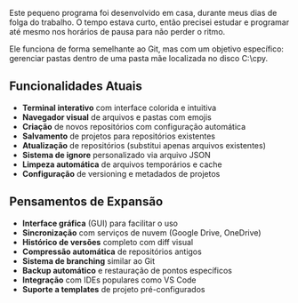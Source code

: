 Este pequeno programa foi desenvolvido em casa, durante meus dias de folga do trabalho. O tempo estava curto, então precisei estudar e programar até mesmo nos horários de pausa para não perder o ritmo.

Ele funciona de forma semelhante ao Git, mas com um objetivo específico: gerenciar pastas dentro de uma pasta mãe localizada no disco C:\cpy.

## Funcionalidades Atuais

- **Terminal interativo** com interface colorida e intuitiva
- **Navegador visual** de arquivos e pastas com emojis
- **Criação** de novos repositórios com configuração automática
- **Salvamento** de projetos para repositórios existentes
- **Atualização** de repositórios (substitui apenas arquivos existentes)
- **Sistema de ignore** personalizado via arquivo JSON
- **Limpeza automática** de arquivos temporários e cache
- **Configuração** de versioning e metadados de projetos

## Pensamentos de Expansão

- **Interface gráfica** (GUI) para facilitar o uso
- **Sincronização** com serviços de nuvem (Google Drive, OneDrive)
- **Histórico de versões** completo com diff visual
- **Compressão automática** de repositórios antigos
- **Sistema de branching** similar ao Git
- **Backup automático** e restauração de pontos específicos
- **Integração** com IDEs populares como VS Code
- **Suporte a templates** de projeto pré-configurados

